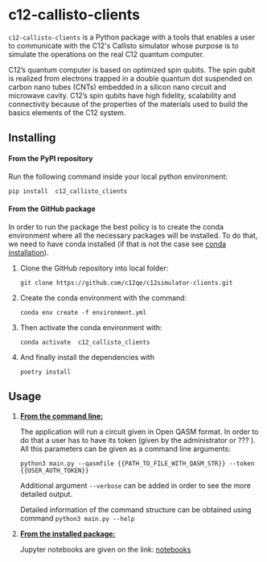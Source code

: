 # c12-callisto-clients

`c12-callisto-clients` is a Python package with a tools that enables a user to communicate with the 
C12's Callisto simulator whose purpose
is to simulate the operations on the real C12 quantum computer. 

C12’s quantum computer is based on optimized
spin qubits. The spin qubit is realized from electrons trapped in a double quantum dot suspended on carbon 
nano tubes (CNTs) embedded in a silicon nano circuit and microwave cavity. C12’s spin qubits have 
high fidelity, scalability and connectivity because of the properties of the materials used to build the basics 
elements of the C12 system.

## Installing


#### From the PyPI repository

Run the following command inside your local python environment:

`pip install  c12_callisto_clients`

#### From the GitHub package
In order to run the package the best policy is to create the conda environment where
all the necessary packages will be installed. To do that, we need to have conda installed (if that
is not the case see <a href="https://conda.io/projects/conda/en/latest/user-guide/install/index.html#regular-installation">conda installation</a>).
<ol>
<li> Clone the GitHub repository into local folder:

`git clone https://github.com/c12qe/c12simulator-clients.git`

</li>

<li> Create the conda environment with the command:

`conda env create -f environment.yml`
</li>
<li> Then activate the conda environment with:

`conda activate  c12_callisto_clients`
</li>
<li> And finally install the dependencies with 

`poetry install`
</li>
</ol>


## Usage

<ol>

<li> <b> <u>From the command line:</u></b> </li>


The application will run a circuit given in Open QASM format. In order to do that a user has to have its
token (given by the administrator or ??? ). All this parameters can be given as a command line arguments:

`python3 main.py --qasmfile {{PATH_TO_FILE_WITH_QASM_STR}} --token {{USER_AUTH_TOKEN}}`

Additional argument `--verbose` can be added in order to see the more detailed output.

Detailed information of the command structure can be obtained using command `python3 main.py --help`


<li> <b> <u>From the installed package:</u></b> </li>

Jupyter notebooks are given on the link: <a href="https://github.com/c12qe/c12simulator-clients/docs/">notebooks</a>

</ol>

